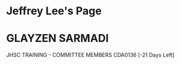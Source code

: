 # Jeffrey Lee's Page




# GLAYZEN SARMADI


JHSC TRAINING - COMMITTEE MEMBERS CDA0136 [-21 Days Left]



